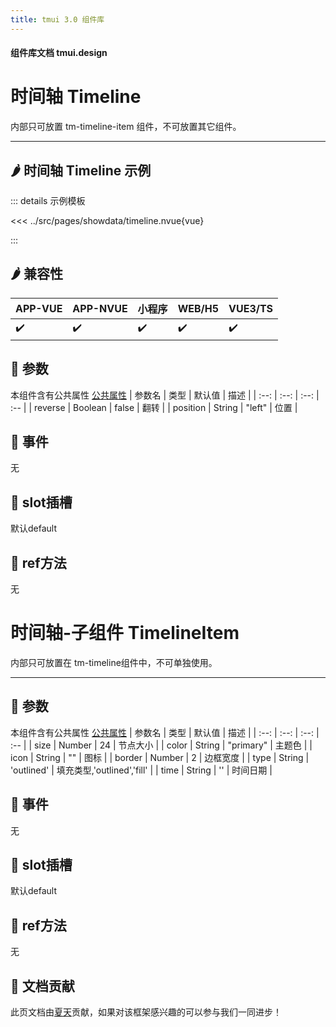```yaml
---
title: tmui 3.0 组件库
---
```


<script setup>
import webview from '../components/mobileWebview.vue'
</script>

#### 组件库文档 tmui.design

# 时间轴 Timeline
内部只可放置 tm-timeline-item 组件，不可放置其它组件。

---

## :hot_pepper: 时间轴 Timeline 示例

<webview url="https://tmui.design/h5/#/pages/showdata/timeline"></webview>

::: details 示例模板

<<< ../src/pages/showdata/timeline.nvue{vue}

:::

## :hot_pepper: 兼容性

| APP-VUE | APP-NVUE | 小程序 | WEB/H5 | VUE3/TS |
| --- | --- | --- | --- | --- |
| :heavy_check_mark: | :heavy_check_mark: | :heavy_check_mark: | :heavy_check_mark: | :heavy_check_mark: |

## :seedling: 参数
本组件含有公共属性 [公共属性](/spec/组件公共样式.html)
| 参数名 | 类型 | 默认值 | 描述 |
| :--: | :--: | :--: | :-- |
| reverse | Boolean | false | 翻转 |
| position | String | "left" | 位置 |

## :rose: 事件
无

## :corn: slot插槽
默认default

## :green_salad: ref方法
无

# 时间轴-子组件 TimelineItem
内部只可放置在 tm-timeline组件中，不可单独使用。

---

## :seedling: 参数
本组件含有公共属性 [公共属性](/spec/组件公共样式.html)
| 参数名 | 类型 | 默认值 | 描述 |
| :--: | :--: | :--: | :-- |
| size | Number | 24 | 节点大小 |
| color | String | "primary" | 主题色 |
| icon | String | "" | 图标 |
| border | Number | 2 | 边框宽度 |
| type | String | 'outlined' | 填充类型,'outlined','fill' |
| time | String | '' | 时间日期 |

## :rose: 事件
无

## :corn: slot插槽
默认default

## :green_salad: ref方法
无

## :couplekiss: 文档贡献
此页文档由[夏天](https://gitee.com/Xia_5718)贡献，如果对该框架感兴趣的可以参与我们一同进步！